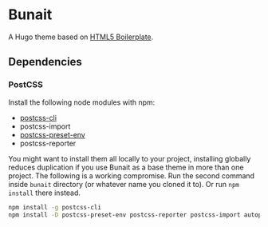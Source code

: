 # Bunait

A Hugo theme based on [HTML5 Boilerplate](https://html5boilerplate.com/).

## Dependencies

### PostCSS

Install the following node modules with npm:

- [postcss-cli](https://github.com/postcss/postcss-cli)
- postcss-import
- [postcss-preset-env](https://github.com/csstools/postcss-plugins/tree/main/plugin-packs/postcss-preset-env#readme)
- postcss-reporter

You might want to install them all locally to your project, installing globally reduces duplication if you use Bunait as a base theme in more than one project. The following is a working compromise. Run the second command inside `bunait` directory (or whatever name you cloned it to). Or run `npm install` there instead.

``` bash
npm install -g postcss-cli
npm install -D postcss-preset-env postcss-reporter postcss-import autoprefixer
```
